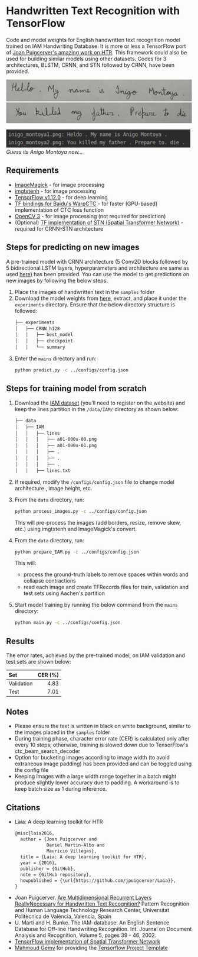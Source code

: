 # Handwritten Text Recognition with TensorFlow
Code and model weights for English handwritten text recognition model trained on IAM Handwriting Database. 
It is more or less a TensorFlow port of [Joan Puigcerver's amazing work on HTR](https://github.com/jpuigcerver/Laia/tree/master/egs/iam).
This framework could also be used for building similar models using other datasets. 
Codes for 3 architectures, BLSTM, CRNN, and STN followed by CRNN, have been provided.

![Inigo Montoya](./samples/inigo_montoya1.png)
![Inigo Montoya](./samples/inigo_montoya2.png)

![Inigo Montoya](sample_output.png)
*Guess its Anigo Montoya now...*

## Requirements
- [ImageMagick](https://www.imagemagick.org/) - for image processing
- [imgtxtenh](https://github.com/mauvilsa/imgtxtenh) - for image processing
- [TensorFlow v1.12.0](https://www.tensorflow.org/) - for deep learning
- [TF bindings for Baidu's WarpCTC](https://github.com/baidu-research/warp-ctc/tree/master/tensorflow_binding) - for faster (GPU-based) implementation of CTC loss function
- [OpenCV 3](https://pypi.org/project/opencv-python/) - for image processing (not required for prediction)
- (Optional) [TF implementation of STN (Spatial Transformer Network)](https://github.com/kevinzakka/spatial-transformer-network) - 
required for CRNN-STN architecture

## Steps for predicting on new images
A pre-trained model with CRNN architecture (5 Conv2D blocks followed by 5 bidirectional LSTM layers, 
hyperparameters and architecture are same as used [here](https://github.com/jpuigcerver/Laia/tree/master/egs/iam)) has been provided. 
You can use the model to get predictions on new images by following the below steps:

1. Place the images of handwritten text in the `samples` folder
2. Download the model weights from [here](https://drive.google.com/file/d/1D97_MO_bOxfqxiJ8dtpbVX-xNzwQW0mY/view?usp=sharing), 
extract, and place it under the `experiments` directory.
Ensure that the below directory structure is followed:
    ```bash
    ├── experiments
    │   ├── CRNN_h128
    │   │   ├── best_model
    │   │   ├── checkpoint
    │   │   └── summary
    ```
3. Enter the `mains` directory and run:
    ```bash 
    python predict.py -c ../configs/config.json
    ```

## Steps for training model from scratch
1. Download the [IAM dataset](http://www.fki.inf.unibe.ch/databases/iam-handwriting-database) (you'll need to register on the website)
and keep the lines partition in the `/data/IAM/` directory as shown below:
    ```bash
    ├── data
    │   ├── IAM
    │   │   ├── lines
    │   │   │   ├── a01-000u-00.png
    │   │   │   ├── a01-000u-01.png
    │   │   │   ├── .
    │   │   │   ├── .
    │   │   │   ├── .
    │   │   ├── lines.txt
    ```
2. If required, modify the `/configs/config.json` file to change model architecture , image height, etc.
3. From the `data` directory, run:
    ```bash
    python process_images.py -c ../configs/config.json
    ```
    This will pre-process the images (add borders, resize, remove skew, etc.) 
    using imgtxtenh and ImageMagick's convert.
4. From the `data` directory, run:
    ```bash
    python prepare_IAM.py -c ../configs/config.json
    ```
    This will:
     - process the ground-truth labels to remove spaces within words and collapse contractions
     - read each image and create TFRecords files for train, validation and test sets using Aachen's partition

5. Start model training by running the below command from the `mains` directory:
    ```bash
    python main.py -c ../configs/config.json
    ```
## Results
The error rates, achieved by the pre-trained model, on IAM validation and test sets are shown below:

| Set        | CER (%) |
|:-----------| -------:|
| Validation | 4.83    |
| Test       | 7.01    |

## Notes
- Please ensure the text is written in black on white background, similar to the images placed in the `samples` folder
- During training phase, character error rate (CER) is calculated only after every 10 steps; 
otherwise, training is slowed down due to TensorFlow's ctc_beam_search_decoder
- Option for bucketing images according to image width (to avoid extraneous image padding) 
has been provided and can be toggled using the config file
- Keeping images with a large width range together in a batch might produce slightly lower accuracy due to padding.
A workaround is to keep batch size as 1 during inference.

## Citations
- Laia: A deep learning toolkit for HTR
    ```
    @misc{laia2016,
      author = {Joan Puigcerver and
                Daniel Martin-Albo and
                Mauricio Villegas},
      title = {Laia: A deep learning toolkit for HTR},
      year = {2016},
      publisher = {GitHub},
      note = {GitHub repository},
      howpublished = {\url{https://github.com/jpuigcerver/Laia}},
    }
    ```
- Joan Puigcerver. [Are Multidimensional Recurrent Layers ReallyNecessary for Handwritten Text Recognition?](http://www.jpuigcerver.net/pubs/jpuigcerver_icdar2017.pdf) 
Pattern Recognition and Human Language Technology Research Center, Universitat Politècnica de València, Valencia, Spain
- U. Marti and H. Bunke. The IAM-database: An English Sentence Database for Off-line Handwriting Recognition. Int. Journal on Document Analysis and Recognition, Volume 5, pages 39 - 46, 2002.
- [TensorFlow implementation of Spatial Transformer Network](https://github.com/kevinzakka/spatial-transformer-network)
- [Mahmoud Gemy](https://github.com/MrGemy95) for providing the [Tensorflow Project Template](https://github.com/MrGemy95/Tensorflow-Project-Template)
